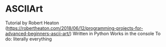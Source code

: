 # ASCIIArt
Tutorial by Robert Heaton (https://robertheaton.com/2018/06/12/programming-projects-for-advanced-beginners-ascii-art/)
Written in Python
Works in the console
To do: literally everything
